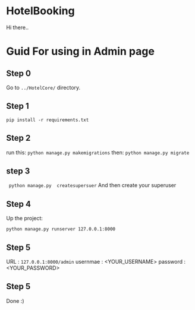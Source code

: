 # HotelBooking
Hi there..

# Guid For using in Admin page

## Step 0

Go to `../HotelCore/` directory. 

## Step 1
```
pip install -r requirements.txt
```

## Step 2
run this:
```python manage.py makemigrations```
then:
```python manage.py migrate```


## step 3
``` python manage.py  createsupersuer```
And then create your superuser


## Step 4
Up the project:

```python manage.py runserver 127.0.0.1:8000```


## Step 5

URL : `127.0.0.1:8000/admin`
usernmae : <YOUR_USERNAME>
password : <YOUR_PASSWORD>

## Step 5
Done :)

